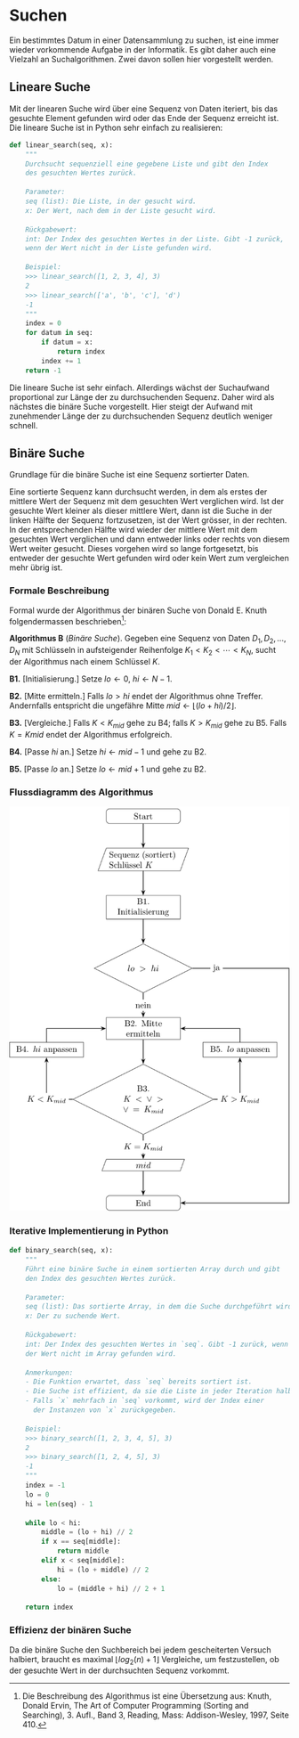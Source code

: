 # Suchen

Ein bestimmtes Datum in einer Datensammlung zu suchen, ist eine immer
wieder vorkommende Aufgabe in der Informatik. Es gibt daher auch eine
Vielzahl an Suchalgorithmen. Zwei davon sollen hier vorgestellt werden.

## Lineare Suche

Mit der linearen Suche wird über eine Sequenz von Daten iteriert, bis
das gesuchte Element gefunden wird oder das Ende der Sequenz erreicht
ist. Die lineare Suche ist in Python sehr einfach zu realisieren:

```Python
def linear_search(seq, x):
    """
    Durchsucht sequenziell eine gegebene Liste und gibt den Index
    des gesuchten Wertes zurück.

    Parameter:
    seq (list): Die Liste, in der gesucht wird.
    x: Der Wert, nach dem in der Liste gesucht wird.

    Rückgabewert:
    int: Der Index des gesuchten Wertes in der Liste. Gibt -1 zurück, 
    wenn der Wert nicht in der Liste gefunden wird.

    Beispiel:
    >>> linear_search([1, 2, 3, 4], 3)
    2
    >>> linear_search(['a', 'b', 'c'], 'd')
    -1
    """
    index = 0
    for datum in seq:
        if datum = x:
            return index
        index += 1
    return -1
```

Die lineare Suche ist sehr einfach. Allerdings wächst der Suchaufwand
proportional zur Länge der zu durchsuchenden Sequenz. Daher wird als
nächstes die binäre Suche vorgestellt. Hier steigt der Aufwand mit
zunehmender Länge der zu durchsuchenden Sequenz deutlich weniger
schnell. 

## Binäre Suche

Grundlage für die binäre Suche ist eine Sequenz sortierter Daten.

Eine sortierte Sequenz kann durchsucht werden, in dem als erstes der
mittlere Wert der Sequenz mit dem gesuchten Wert verglichen wird. Ist
der gesuchte Wert kleiner als dieser mittlere Wert, dann ist die Suche
in der linken Hälfte der Sequenz fortzusetzen, ist der Wert grösser, in
der rechten. In der entsprechenden Hälfte wird wieder der
mittlere Wert mit dem gesuchten Wert verglichen und dann entweder links
oder rechts von diesem Wert weiter gesucht. Dieses vorgehen wird so
lange fortgesetzt, bis entweder der gesuchte Wert gefunden wird oder
kein Wert zum vergleichen mehr übrig ist.

### Formale Beschreibung

Formal wurde der Algorithmus der binären Suche von Donald E. Knuth
folgendermassen beschrieben[^1]:

**Algorithmus B** (*Binäre Suche*). Gegeben eine Sequenz von
Daten $D_1, D_2, ..., D_N$ mit Schlüsseln in aufsteigender Reihenfolge
$K_1 < K_2 < \cdots < K_N$, sucht der Algorithmus nach einem Schlüssel
$K$. 

**B1.** [Initialisierung.] Setze $lo \leftarrow 0$, $hi \leftarrow N-1$.

**B2.** [Mitte ermitteln.] Falls $lo > hi$ endet der Algorithmus ohne
Treffer. Andernfalls entspricht die ungefähre Mitte $mid \leftarrow
\lfloor(lo + hi)/2\rfloor$.

**B3.** [Vergleiche.] Falls $K < K_{mid}$ gehe zu B4; falls $K> K_{mid}$
gehe zu B5. Falls $K=K{mid}$ endet der Algorithmus erfolgreich.

**B4.** [Passe $hi$ an.] Setze $hi \leftarrow mid - 1$ und gehe zu B2.

**B5.** [Passe $lo$ an.] Setze $lo \leftarrow mid + 1$ und gehe zu B2.

### Flussdiagramm des Algorithmus

![Flow Chart Binary Search](./images/binary_search_flow_chart.svg)

### Iterative Implementierung in Python

```Python
def binary_search(seq, x):
    """
    Führt eine binäre Suche in einem sortierten Array durch und gibt 
    den Index des gesuchten Wertes zurück. 

    Parameter:
    seq (list): Das sortierte Array, in dem die Suche durchgeführt wird.
    x: Der zu suchende Wert.

    Rückgabewert:
    int: Der Index des gesuchten Wertes in `seq`. Gibt -1 zurück, wenn 
    der Wert nicht im Array gefunden wird.

    Anmerkungen:
    - Die Funktion erwartet, dass `seq` bereits sortiert ist.
    - Die Suche ist effizient, da sie die Liste in jeder Iteration halbiert.
    - Falls `x` mehrfach in `seq` vorkommt, wird der Index einer 
      der Instanzen von `x` zurückgegeben.

    Beispiel:
    >>> binary_search([1, 2, 3, 4, 5], 3)
    2
    >>> binary_search([1, 2, 4, 5], 3)
    -1
    """
    index = -1
    lo = 0
    hi = len(seq) - 1

    while lo < hi:
        middle = (lo + hi) // 2
        if x == seq[middle]:
            return middle
        elif x < seq[middle]:
            hi = (lo + middle) // 2
        else:
            lo = (middle + hi) // 2 + 1

    return index

```

### Effizienz der binären Suche

Da die binäre Suche den Suchbereich bei jedem gescheiterten Versuch
halbiert, braucht es maximal $\lfloor log_2(n) + 1 \rfloor$ Vergleiche,
um festzustellen, ob der gesuchte Wert in der durchsuchten Sequenz vorkommt.

[^1]: Die Beschreibung des Algorithmus ist eine Übersetzung aus: Knuth,
    Donald Ervin, The Art of Computer Programming (Sorting and
    Searching), 3. Aufl., Band 3, Reading, Mass: Addison-Wesley, 1997,
    Seite 410.
